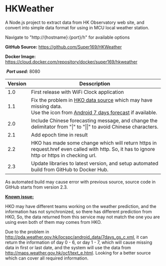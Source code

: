 # HKWeather

A Node.js project to extract data from HK Observatory web site, and convert into simple data format for using in MCU local weather station.  

Navigate to "http://{hostname}:{port}/h" for available options



**GitHub Source:**		https://github.com/Super169/HKWeather 

**Docker Image:**		 https://cloud.docker.com/repository/docker/super169/hkweather 

​									***Port used:*** 8080



| Version | Desscription                                                 |
| ------- | ------------------------------------------------------------ |
| 1.0     | First release with WiFi Clock application                    |
| 1.1     | Fix the problem in [HKO data source](http://maps.weather.gov.hk/ocf/text_e.html?mode=0&station=HKO) which may have missing data.<br />Use the icon from [Android 7 days forecast](http://pda.weather.gov.hk/locspc/android_data/7days_gs_c.xml) if available. |
| 2.0     | Include Chinese forecasting message, and change the delimitator from "\|" to "\|\|" to avoid Chinese characters. |
| 2.1     | Add epoch time in result                                     |
| 2.2     | HKO has made some change which will return https in request.href even called with http.  So, it has to ignore http or https in checking url. |
| 2.3     | Update libraries to latest version, and setup automated build from GitHub to Docker Hub. |



As automated build may cause error with previous source, source code in GitHub starts from version 2.3.



**<u>Known issue:</u>**

HKO may have different teams working on the weather prediction, and the information has not synchronized, so there has different prediction from HKO, So, the data returned from this service may not match the one you are using even both of them may comes from HKO.

Due to the problem in http://pda.weather.gov.hk/locspc/android_data/7days_gs_c.xml, it can return the information of day 0 - 6, or day 1 - 7, which will cause missing data in first or last date, and the system will use the data from http://maps.weather.gov.hk/ocf/text_e.html. Looking for a better source which can cover all required information.